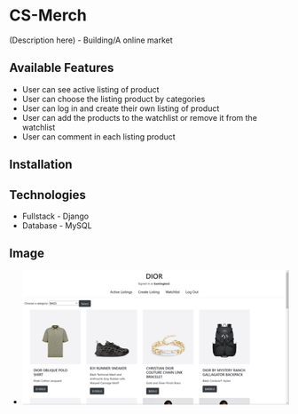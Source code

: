 # CS-Merch
(Description here) - Building/A online market  
## Available Features
- User can see active listing of product
- User can choose the listing product by categories 
- User can log in and create their own listing of product
- User can add the products to the watchlist or remove it from the watchlist
- User can comment in each listing product
## Installation 
## Technologies
- Fullstack - Django
- Database - MySQL
## Image
- ![DIOR-WEBSITE](Screenshot_20230223_102758.png)
